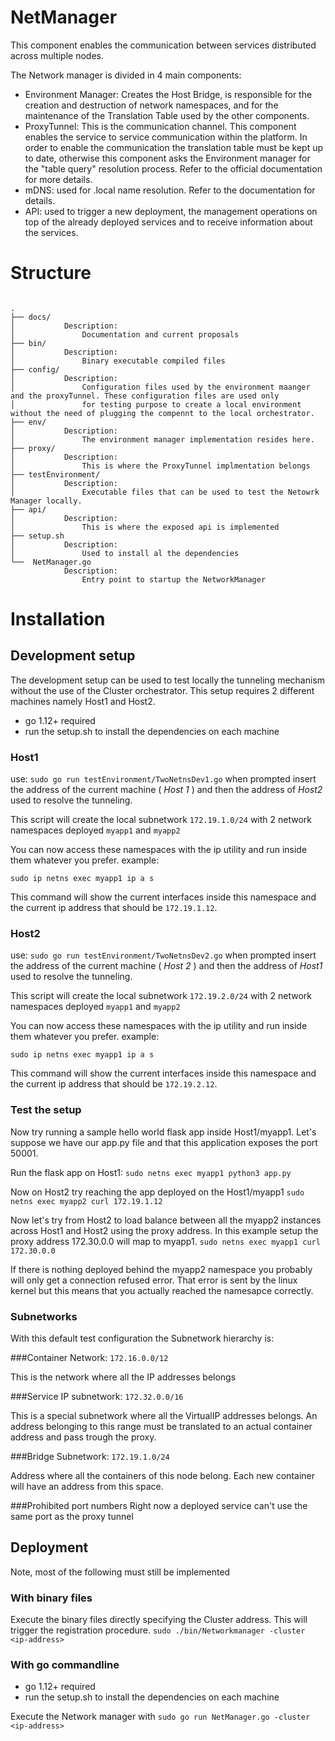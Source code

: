 # NetManager
This component enables the communication between services distributed across multiple nodes.

The Network manager is divided in 4 main components: 

* Environment Manager: Creates the Host Bridge, is responsible for the creation and destruction of network namespaces, and for the maintenance of the Translation Table used by the other components. 
* ProxyTunnel: This is the communication channel. This component enables the service to service communication within the platform. In order to enable the communication the translation table must be kept up to date, otherwise this component asks the Environment manager for the "table query" resolution process. Refer to the official documentation for more details. 
* mDNS: used for .local name resolution. Refer to the documentation for details.
* API: used to trigger a new deployment, the management operations on top of the already deployed services and to receive information about the services. 

# Structure

```

.
├── docs/
│			Description:
│				Documentation and current proposals 
├── bin/
│			Description:
│				Binary executable compiled files 
├── config/
│			Description:
│				Configuration files used by the environment maanger and the proxyTunnel. These configuration files are used only 
│               for testing purpose to create a local environment without the need of plugging the compennt to the local orchestrator. 
├── env/
│			Description:
│				The environment manager implementation resides here. 
├── proxy/
│			Description:
│				This is where the ProxyTunnel implmentation belongs
├── testEnvironment/
│			Description:
│				Executable files that can be used to test the Netowrk Manager locally. 
├── api/
│			Description:
│				This is where the exposed api is implemented
├── setup.sh
│			Description:
│				Used to install al the dependencies
└──  NetManager.go
			Description:
				Entry point to startup the NetworkManager

```

# Installation

## Development setup
The development setup can be used to test locally the tunneling mechanism without the use of the Cluster orchestrator. This setup requires 2 different machines namely Host1 and Host2.
* go 1.12+ required 
* run the setup.sh to install the dependencies on each machine 

### Host1
use: `sudo go run testEnvironment/TwoNetnsDev1.go`
when prompted insert the address of the current machine ( *Host 1* ) and then the address of *Host2* used to resolve the tunneling.

This script will create the local subnetwork `172.19.1.0/24` with 2 network namespaces deployed `myapp1` and `myapp2`

You can now access these namespaces with the ip utility and run inside them whatever you prefer.
example:

`sudo ip netns exec myapp1 ip a s`

This command will show the current interfaces inside this namespace and the current ip address that should be `172.19.1.12`.

### Host2
use: `sudo go run testEnvironment/TwoNetnsDev2.go`
when prompted insert the address of the current machine ( *Host 2* ) and then the address of *Host1* used to resolve the tunneling.

This script will create the local subnetwork `172.19.2.0/24` with 2 network namespaces deployed `myapp1` and `myapp2`

You can now access these namespaces with the ip utility and run inside them whatever you prefer.
example:

`sudo ip netns exec myapp1 ip a s`

This command will show the current interfaces inside this namespace and the current ip address that should be `172.19.2.12`.

### Test the setup

Now try running a sample hello world flask app inside Host1/myapp1. Let's suppose we have our app.py file and that this application exposes the port 50001. 

Run the flask app on Host1:
`sudo netns exec myapp1 python3 app.py`

Now on Host2 try reaching the app deployed on the Host1/myapp1
`sudo netns exec myapp2 curl 172.19.1.12`

Now let's try from Host2 to load balance between all the myapp2 instances across Host1 and Host2 using the proxy address. In this example setup the proxy address 172.30.0.0 will map to myapp1.
`sudo netns exec myapp1 curl 172.30.0.0`

If there is nothing deployed behind the myapp2 namespace you probably will only get a connection refused error. That error is sent by the linux kernel but this means that you actually reached the namesapce correctly. 

### Subnetworks
With this default test configuration the Subnetwork hierarchy is:

###Container Network:
`172.16.0.0/12`

This is the network where all the IP addresses belongs

###Service IP subnetwork:
`172.32.0.0/16`

This is a special subnetwork where all the VirtualIP addresses belongs. An address belonging to this range must be
translated to an actual container address and pass trough the proxy. 

###Bridge Subnetwork:
`172.19.1.0/24`

Address where all the containers of this node belong. Each new container will have an address from this space.

###Prohibited port numbers
Right now a deployed service can't use the same port as the proxy tunnel


## Deployment
Note, most of the following must still be implemented

### With binary files

Execute the binary files directly specifying the Cluster address. This will trigger the registration procedure. 
`sudo ./bin/Networkmanager -cluster <ip-address>`

### With go commandline

* go 1.12+ required
* run the setup.sh to install the dependencies on each machine

Execute the Network manager with 
`sudo go run NetManager.go -cluster <ip-address>`
